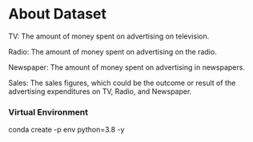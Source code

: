 # About Dataset

TV: The amount of money spent on advertising on television.

Radio: The amount of money spent on advertising on the radio.

Newspaper: The amount of money spent on advertising in newspapers.

Sales: The sales figures, which could be the outcome or result of the advertising expenditures on TV, Radio, and Newspaper.

### Virtual Environment
conda create -p env python=3.8 -y
